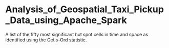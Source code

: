 # Analysis_of_Geospatial_Taxi_Pickup_Data_using_Apache_Spark
A list of the fifty most significant hot spot cells in time and space as identified using the Getis-Ord statistic.
